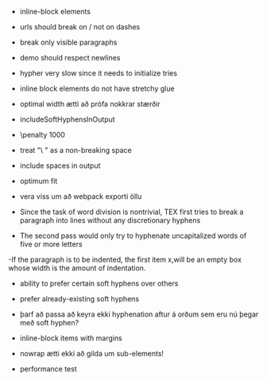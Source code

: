 - inline-block elements
- urls should break on / not on dashes
- break only visible paragraphs
- demo should respect newlines
- hypher very slow since it needs to initialize tries
- inline block elements do not have stretchy glue
- optimal width ætti að prófa nokkrar stærðir
- includeSoftHyphensInOutput
- \penalty 1000

- treat "\ " as a non-breaking space
- include spaces in output

- optimum fit
- vera viss um að webpack exporti öllu

- Since the task of word division is nontrivial, TEX first tries to break a paragraph into lines without any discretionary hyphens
- The second pass would only try to hyphenate uncapitalized words of five or more letters

-If the paragraph is to be indented, the first item x,will be an empty box whose width is the amount of indentation.

- ability to prefer certain soft hyphens over others
- prefer already-existing soft hyphens
- þarf að passa að keyra ekki hyphenation aftur á orðum sem eru nú þegar með soft hyphen?
- inline-block items with margins

- nowrap ætti ekki að gilda um sub-elements!
- performance test
